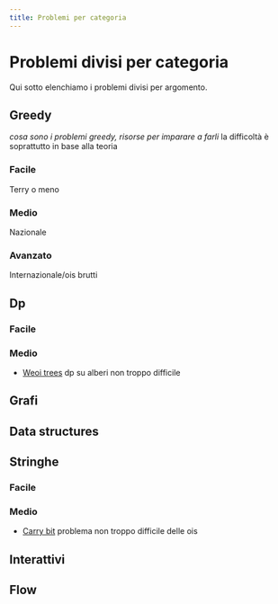 ```yaml
---
title: Problemi per categoria
---
```


# Problemi divisi per categoria
Qui sotto elenchiamo i problemi divisi per argomento.
## Greedy
*cosa sono i problemi greedy, risorse per imparare a farli*
la difficoltà è soprattutto in base alla teoria
### Facile
Terry o meno

### Medio
Nazionale 

### Avanzato
Internazionale/ois brutti


## Dp
### Facile
### Medio
- [Weoi trees](./problemi/trees_weoi.md) dp su alberi non troppo difficile

## Grafi

## Data structures


## Stringhe

### Facile

### Medio
- [Carry bit](./problemi/carry_training.md) problema non troppo difficile delle ois

## Interattivi

## Flow


